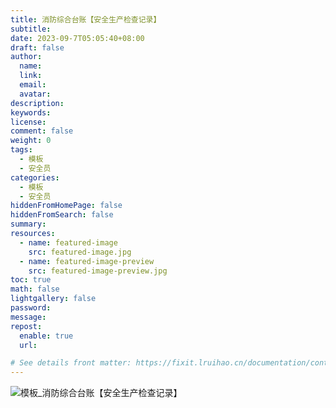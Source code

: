 ```yaml
---
title: 消防综合台账【安全生产检查记录】
subtitle:
date: 2023-09-7T05:05:40+08:00
draft: false
author:
  name:
  link:
  email:
  avatar:
description:
keywords:
license:
comment: false
weight: 0
tags:
  - 模板
  - 安全员
categories:
  - 模板
  - 安全员
hiddenFromHomePage: false
hiddenFromSearch: false
summary:
resources:
  - name: featured-image
    src: featured-image.jpg
  - name: featured-image-preview
    src: featured-image-preview.jpg
toc: true
math: false
lightgallery: false
password:
message:
repost:
  enable: true
  url:

# See details front matter: https://fixit.lruihao.cn/documentation/content-management/introduction/#front-matter
---
```


<!--more-->

![模板_消防综合台账【安全生产检查记录】](https://ice.frostsky.com/2023/09/07/1264feb28ca4a289e128b6c002542be9.webp)